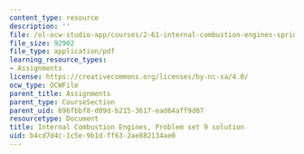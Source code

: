 ```yaml
---
content_type: resource
description: ''
file: /ol-ocw-studio-app/courses/2-61-internal-combustion-engines-spring-2017/b4cd7d4c1c5e9b1dff632ae882134ae0_MIT2_61S17_ps9_soln.pdf
file_size: 92902
file_type: application/pdf
learning_resource_types:
- Assignments
license: https://creativecommons.org/licenses/by-nc-sa/4.0/
ocw_type: OCWFile
parent_title: Assignments
parent_type: CourseSection
parent_uid: 696fbbf8-d09d-b215-3617-ead64aff9d07
resourcetype: Document
title: Internal Combustion Engines, Problem set 9 solution
uid: b4cd7d4c-1c5e-9b1d-ff63-2ae882134ae0
---
```

